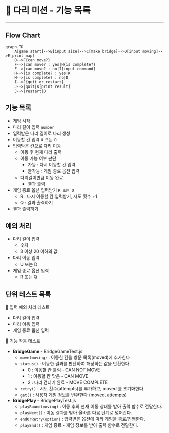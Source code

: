 # 🌉 다리 미션 - 기능 목록

---

## Flow Chart

```mermaid
graph TD
    A[game start]-->B[input size]-->C[make bridge]-->D[input moving]-->E[print map]
    D-->F{can move?}
    F-->|can move? : yes|H{is complete?}
    F-->|can move? : no|I[input command]
    H-->|is complete? : yes|K
    H-->|is complete? : no|D
    I-->J{quit or restart}
    J-->|quit|K[print result]
    J-->|restart|D
```


## 기능 목록

- 게임 시작
- 다리 길이 입력 `number`
- 입력받은 다리 길이로 다리 생성
- 이동할 칸 입력 `U 또는 D`
- 입력받은 칸으로 다리 이동
    - 이동 후 현재 다리 출력
    - 이동 가능 여부 판단
        - 가능 : 다시 이동할 칸 입력
        - 불가능 : 게임 종료 옵션 입력
    - 다리길이만큼 이동 완료
        - 결과 출력
- 게임 종료 옵션 입력받기 `R 또는 Q`
    - R : 다시 이동할 칸 입력받기, 시도 횟수 +1
    - Q : 결과 출력하기
- 결과 출력하기


## 예외 처리

- 다리 길이 입력
    - 숫자
    - 3 이상 20 이하의 값
- 다리 이동 입력
    - U 또는 D
- 게임 종료 옵션 입력
    - R 또는 Q


## 단위 테스트 목록

<aside>
📖 입력 예외 처리 테스트

</aside>

- 다리 길이 입력
- 다리 이동 입력
- 게임 종료 옵션 입력

<aside>
📖 기능 작동 테스트

</aside>

- **BridgeGame -** BridgeGameTest.js
    - `move(moving)` : 이동한 칸을 방문 목록(moved)에 추가한다
    - `status()` : 이동한 결과를 판단하여 해당하는 값을 반환한다
        - 0 : 이동할 칸 틀림 - CAN NOT MOVE
        - 1 : 이동할 칸 맞음 - CAN MOVE
        - 2 : 다리 건너기 완료 - MOVE COMPLETE
    - `retry()` : 시도 횟수(attempts)를 추가하고, moved 를 초기화한다
    - `get()` : 사용자 게임 정보를 반환한다 (moved, attempts)
- **BridgePlay -** BridgePlayTest.js
    - `playRound(moving)` : 이동 후의 현재 이동 상태를 받아 출력 함수로 전달한다.
    - `playNext()` : 이동 결과를 받아 올바른 다음 단계로 넘어간다.
    - `endOrRetry(option)` : 입력받은 옵션에 따라 게임을 종료/진행한다.
    - `playEnd()` : 게임 종료 - 게임 정보를 받아 출력 함수로 전달한다.